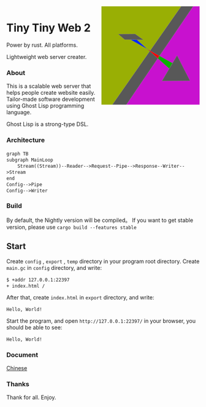 <img src='icon.png' align='right'/>

# Tiny Tiny Web 2
Power by rust.
All platforms.

Lightweight web server creater.

### About
This is a scalable web server that helps people create website easily.
Tailor-made software development using Ghost Lisp programming language.

Ghost Lisp is a strong-type DSL.

### Architecture
```mermaid
graph TB
subgraph MainLoop
    Stream((Stream))--Reader-->Request--Pipe-->Response--Writer-->Stream
end
Config-->Pipe
Config-->Writer
```

### Build
By default, the Nightly version will be compiled。
If you want to get stable version, please use `cargo build --features stable`

## Start
Create `config` , `export` , `temp` directory in your program root directory.
Create `main.gc` in `config` directory, and write:
```
$ +addr 127.0.0.1:22397
+ index.html /
```
After that, create `index.html` in `export` directory, and write:
```
Hello, World!
```
Start the program, and open `http://127.0.0.1:22397/` in your browser, you should be able to see:
```
Hello, World!
```

### Document
[Chinese](https://github.com/duoduo70/Tiny-Tiny-Web/blob/master/docs/index.md)

### Thanks
Thank for all.
Enjoy.